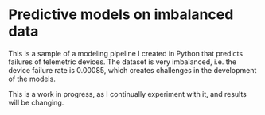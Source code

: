 # Predictive models on imbalanced data

This is a sample of a modeling pipeline I created in Python that predicts failures of telemetric devices. The dataset is very imbalanced, i.e. the device failure rate is 0.00085, which creates challenges in the development of the models.

This is a work in progress, as I continually experiment with it, and results will be changing.
